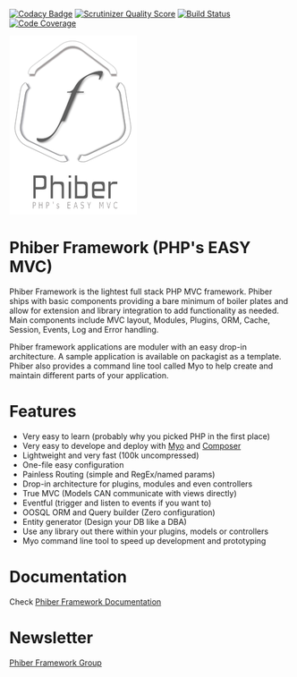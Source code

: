 [![Codacy Badge](https://www.codacy.com/project/badge/ed985cff360d44d0a27fc4a4961cf9f1)](https://www.codacy.com/app/ghoucine/phiber) [![Scrutinizer Quality Score](https://scrutinizer-ci.com/g/ghousseyn/phiber/badges/quality-score.png?s=436bbca471c3881b34e0c2d36b311c003aea5739)](https://scrutinizer-ci.com/g/ghousseyn/phiber/) [![Build Status](https://travis-ci.org/ghousseyn/phiber.png?branch=alpha)](https://travis-ci.org/ghousseyn/phiber) [![Code Coverage](https://scrutinizer-ci.com/g/ghousseyn/phiber/badges/coverage.png?s=6282beaf967e0ac820a325b6897fab427f286908)](https://scrutinizer-ci.com/g/ghousseyn/phiber/)


![Phiber Framework](logo.png)


Phiber Framework (PHP's EASY MVC)
===

Phiber Framework is the lightest full stack PHP MVC framework. Phiber ships with basic components providing a bare minimum of boiler plates and allow for extension and library integration to add functionality as needed. Main components include MVC layout, Modules, Plugins, ORM, Cache, Session, Events, Log and Error handling.

Phiber framework applications are moduler with an easy drop-in architecture. A sample application is available on packagist as a template. Phiber also provides a command line tool called Myo to help create and maintain different parts of your application.  

Features
===
- Very easy to learn (probably why you picked PHP in the first place)
- Very easy to develope and deploy with [Myo](https://github.com/ghousseyn/phiber-myo) and [Composer](https://getcomposer.org)
- Lightweight and very fast (100k uncompressed)
- One-file easy configuration
- Painless Routing (simple and RegEx/named params)
- Drop-in architecture for plugins, modules and even controllers
- True MVC (Models CAN communicate with views directly)
- Eventful (trigger and listen to events if you want to)
- OOSQL ORM and Query builder (Zero configuration)
- Entity generator (Design your DB like a DBA)
- Use any library out there within your plugins, models or controllers
- Myo command line tool to speed up development and prototyping


Documentation
===

Check [Phiber Framework Documentation](http://ghousseyn.github.io/phiber)

Newsletter
==
[Phiber Framework Group](https://groups.google.com/forum/#!forum/phiber)
